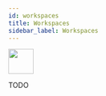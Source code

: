 ```yaml
---
id: workspaces
title: Workspaces
sidebar_label: Workspaces
---
```


<img src="https://renative.org/img/ic_workspace.png" width=50 height=50 />

TODO
